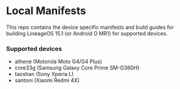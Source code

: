 # Local Manifests
This repo contains the device specific manifests and build guides for building LineageOS 15.1 (or Android O MR1) for supported devices.

### Supported devices
* athene (Motorola Moto G4/G4 Plus)
* core33g (Samsung Galaxy Core Prime SM-G360H)
* taoshan (Sony Xperia L)
* santoni (Xiaomi Redmi 4X)
